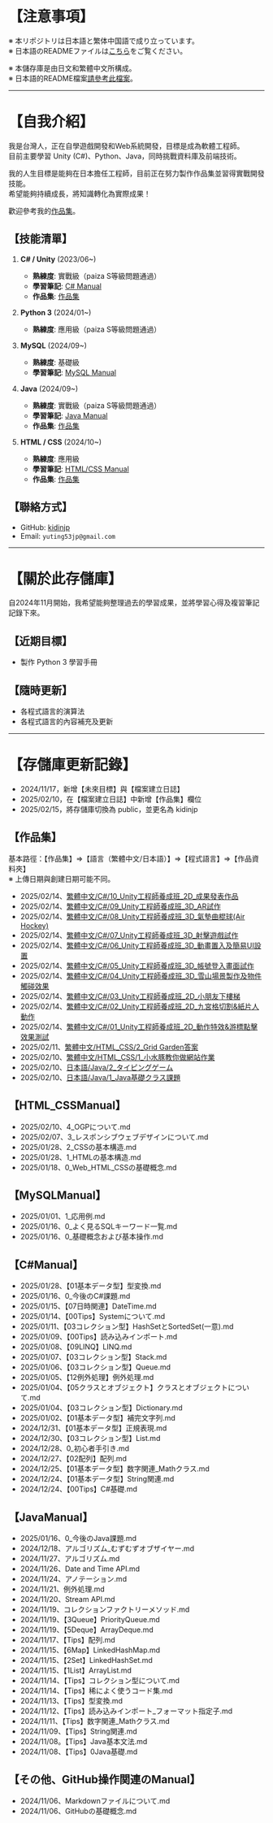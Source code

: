 # 【注意事項】
※ 本リポジトリは日本語と繁体中国語で成り立っています。  
※ 日本語のREADMEファイルは[こちら](README_jp.md)をご覧ください。

※ 本儲存庫是由日文和繁體中文所構成。  
※ 日本語的README檔案[請參考此檔案](README_jp.md)。  

***************************************************************************
# 【自我介紹】
我是台灣人，正在自學遊戲開發和Web系統開發，目標是成為軟體工程師。  
目前主要學習 Unity (C#)、Python、Java，同時挑戰資料庫及前端技術。  

我的人生目標是能夠在日本擔任工程師，目前正在努力製作作品集並習得實戰開發技能。  
希望能夠持續成長，將知識轉化為實際成果！  

歡迎參考我的[作品集](#作品集)。  

## 【技能清單】
1. **C# / Unity** (2023/06~)  
   - **熟練度**: 實戰級（paiza S等級問題通過）   
   - **學習筆記**: [C# Manual](C%23Manual/)  
   - **作品集**: [作品集](作品集/繁體中文/C%23/)  

2. **Python 3** (2024/01~)  
   - **熟練度**: 應用級（paiza S等級問題通過）  

3. **MySQL** (2024/09~)  
   - **熟練度**: 基礎級   
   - **學習筆記**: [MySQL Manual](MySQLManual/)  

4. **Java** (2024/09~)  
   - **熟練度**: 實戰級（paiza S等級問題通過）  
   - **學習筆記**: [Java Manual](JavaManual/)  
   - **作品集**: [作品集](作品集/日本語/Java/)  

5. **HTML / CSS** (2024/10~)  
   - **熟練度**: 應用級  
   - **學習筆記**: [HTML/CSS Manual](HTML_CSSManual/)  
   - **作品集**: [作品集](作品集/繁體中文/HTML_CSS/)  

## 【聯絡方式】
* GitHub: [kidinjp](https://github.com/kidinjp)
* Email: `yuting53jp@gmail.com`

***************************************************************************
# 【關於此存儲庫】
自2024年11月開始，我希望能夠整理過去的學習成果，並將學習心得及複習筆記記錄下來。  

## 【近期目標】
* 製作 Python 3 學習手冊

## 【隨時更新】
* 各程式語言的演算法
* 各程式語言的內容補充及更新

***************************************************************************
# 【存儲庫更新記錄】  
* 2024/11/17，新增【未來目標】與【檔案建立日誌】
* 2025/02/10，在【檔案建立日誌】中新增【作品集】欄位
* 2025/02/15，將存儲庫切換為 public，並更名為 kidinjp

## 【作品集】
基本路徑：【作品集】⇒【語言（繁體中文/日本語）】⇒【程式語言】⇒【作品資料夾】  
※ 上傳日期與創建日期可能不同。  
* 2025/02/14、[繁體中文/C#/10_Unity工程師養成班_2D_成果發表作品](作品集/繁體中文/C%23/10_Unity工程師養成班_2D_成果發表作品/)
* 2025/02/14、[繁體中文/C#/09_Unity工程師養成班_3D_AR試作](作品集/繁體中文/C%23/09_Unity工程師養成班_3D_AR試作/)
* 2025/02/14、[繁體中文/C#/08_Unity工程師養成班_3D_氣墊曲棍球(Air Hockey)](作品集/繁體中文/C%23/08_Unity工程師養成班_3D_氣墊曲棍球(Air%20Hockey)/)
* 2025/02/14、[繁體中文/C#/07_Unity工程師養成班_3D_射擊遊戲試作](作品集/繁體中文/C%23/07_Unity工程師養成班_3D_射擊遊戲試作/)
* 2025/02/14、[繁體中文/C#/06_Unity工程師養成班_3D_動畫置入及簡易UI設置](作品集/繁體中文/C%23/06_Unity工程師養成班_3D_動畫置入及簡易UI設置/)
* 2025/02/14、[繁體中文/C#/05_Unity工程師養成班_3D_帳號登入畫面試作](作品集/繁體中文/C%23/05_Unity工程師養成班_3D_帳號登入畫面試作/)
* 2025/02/14、[繁體中文/C#/04_Unity工程師養成班_3D_雪山場景製作及物件觸碰效果](作品集/繁體中文/C%23/04_Unity工程師養成班_3D_雪山場景製作及物件觸碰效果/)
* 2025/02/14、[繁體中文/C#/03_Unity工程師養成班_2D_小朋友下樓梯](作品集/繁體中文/C%23/03_Unity工程師養成班_2D_小朋友下樓梯/)
* 2025/02/14、[繁體中文/C#/02_Unity工程師養成班_2D_九宮格切割&紙片人動作](作品集/繁體中文/C%23/02_Unity工程師養成班_2D_九宮格切割&紙片人動作/)
* 2025/02/14、[繁體中文/C#/01_Unity工程師養成班_2D_動作特效&游標點擊效果測試](作品集/繁體中文/C%23/01_Unity工程師養成班_2D_動作特效&游標點擊效果測試/)
* 2025/02/11、[繁體中文/HTML_CSS/2_Grid Garden答案](作品集/繁體中文/HTML_CSS/2_Grid%20Garden答案/)
* 2025/02/10、[繁體中文/HTML_CSS/1_小水豚教你做網站作業](作品集/繁體中文/HTML_CSS/1_小水豚教你做網站作業/)
* 2025/02/10、[日本語/Java/2_タイピングゲーム](作品集/日本語/Java/2_タイピングゲーム/)
* 2025/02/10、[日本語/Java/1_Java基礎クラス課題](作品集/日本語/Java/1_Java基礎クラス課題/)

## 【HTML_CSSManual】
* 2025/02/10、4_OGPについて.md
* 2025/02/07、3_レスポンシブウェブデザインについて.md
* 2025/01/28、2_CSSの基本構造.md
* 2025/01/28、1_HTMLの基本構造.md
* 2025/01/18、0_Web_HTML_CSSの基礎概念.md

## 【MySQLManual】
* 2025/01/01、1_応用例.md
* 2025/01/16、0_よく見るSQLキーワード一覧.md
* 2025/01/16、0_基礎概念および基本操作.md

## 【C#Manual】  
* 2025/01/28、【01基本データ型】型変換.md
* 2025/01/16、0_今後のC#課題.md
* 2025/01/15、【07日時関連】DateTime.md
* 2025/01/14、【00Tips】Systemについて.md
* 2025/01/11、【03コレクション型】HashSetとSortedSet(一意).md
* 2025/01/09、【00Tips】読み込みインポート.md
* 2025/01/08、【09LINQ】LINQ.md
* 2025/01/07、【03コレクション型】Stack.md
* 2025/01/06、【03コレクション型】Queue.md
* 2025/01/05、【12例外処理】例外処理.md
* 2025/01/04、【05クラスとオブジェクト】クラスとオブジェクトについて.md
* 2025/01/04、【03コレクション型】Dictionary.md
* 2025/01/02、【01基本データ型】補完文字列.md
* 2024/12/31、【01基本データ型】正規表現.md
* 2024/12/30、【03コレクション型】List.md
* 2024/12/28、0_初心者手引き.md
* 2024/12/27、【02配列】配列.md
* 2024/12/25、【01基本データ型】数字関連_Mathクラス.md
* 2024/12/24、【01基本データ型】String関連.md
* 2024/12/24、【00Tips】C#基礎.md

## 【JavaManual】  
* 2025/01/16、0_今後のJava課題.md
* 2024/12/18、アルゴリズム_むずむずオブザイヤー.md
* 2024/11/27、アルゴリズム.md
* 2024/11/26、Date and Time API.md
* 2024/11/24、アノテーション.md
* 2024/11/21、例外処理.md
* 2024/11/20、Stream API.md
* 2024/11/19、コレクションファクトリーメソッド.md
* 2024/11/19、【3Queue】PriorityQueue.md
* 2024/11/19、【5Deque】ArrayDeque.md
* 2024/11/17、【Tips】配列.md
* 2024/11/15、【6Map】LinkedHashMap.md
* 2024/11/15、【2Set】LinkedHashSet.md
* 2024/11/15、【1List】ArrayList.md
* 2024/11/14、【Tips】コレクション型について.md
* 2024/11/14、【Tips】稀によく使うコード集.md
* 2024/11/13、【Tips】型変換.md
* 2024/11/12、【Tips】読み込みインポート_フォーマット指定子.md
* 2024/11/11、【Tips】数字関連_Mathクラス.md
* 2024/11/09、【Tips】String関連.md
* 2024/11/08。【Tips】Java基本文法.md
* 2024/11/08、【Tips】0Java基礎.md

## 【その他、GitHub操作関連のManual】
* 2024/11/06、Markdownファイルについて.md
* 2024/11/06、GitHubの基礎概念.md
